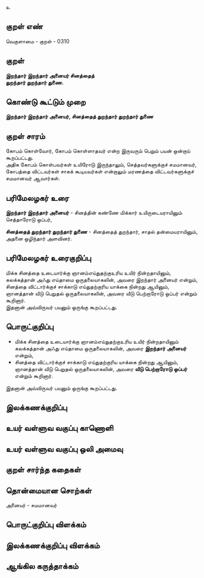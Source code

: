உ

## குறள் எண் 

வெகுளாமை - குறள் - 0310  

## குறள் 

**இறந்தார் இறந்தார் அனையர் சினத்தைத்  
துறந்தார் துறந்தார் துணை.**

## கொண்டு கூட்டும் முறை

**இறந்தார் இறந்தார் அனையர், சினத்தைத் துறந்தார் துறந்தார் துணை**

## குறள் சாரம் 
கோபம் கொள்வோர், கோபம் கொள்ளாதவர் என்ற இருவரும் பெறும் பயன் ஒன்றாய் கூறப்பட்டது.  
அதிக கோபம் கொள்பவர்கள் உயிரோடு இருந்தாலும், செத்தவர்களுக்குச் சமமானவர், கோபத்தை விட்டவர்கள் சாகக் கூடியவர்கள் என்றாலும் மரணத்தை விட்டவர்களுக்குச் சமமானவர் ஆவார்கள்.  

## பரிமேலழகர் உரை

**இறந்தார் இறந்தார் அனையர்** - சினத்தின் கண்ணே மிக்கார் உயிருடையராயினும் செத்தாரோடு ஒப்பர்,   

**சினத்தைத் துறந்தார் துறந்தார் துணை** - சினத்தைத் துறந்தார், சாதல் தன்மையராயினும், அதனை ஒழிந்தார் அளவினர்.   

## பரிமேலழகர் உரைகுறிப்பு   

மிக்க சினத்தை உடையார்க்கு ஞானம்எய்துதற்குஉரிய உயிர் நின்றதாயினும், கலக்கத்தான் அஃது எய்தாமை ஒருதலையாகலின், அவரை இறந்தார் அனையர் என்றும், சினத்தை விட்டார்க்குச் சாக்காடு எய்துதற்குரிய யாக்கை நின்றது ஆயினும், ஞானத்தான் வீடு பெறுதல் ஒருதலையாகலின், அவரை வீடு பெற்றாரோடு ஒப்பர் என்றும் கூறினார்.   
இதனான் அவ்விருவர் பயனும் ஒருங்கு கூறப்பட்டது.  

## பொருட்குறிப்பு 

* மிக்க சினத்தை உடையார்க்கு ஞானம்எய்துதற்குஉரிய உயிர் நின்றதாயினும் கலக்கத்தான் அஃது எய்தாமை ஒருதலையாகலின், அவரை **இறந்தார் அனையர்** என்றும்,   
* சினத்தை விட்டார்க்குச் சாக்காடு எய்துதற்குரிய யாக்கை நின்றது ஆயினும், ஞானத்தான் வீடு பெறுதல் ஒருதலையாகலின், அவரை **வீடு பெற்றாரோடு ஒப்பர்** என்றும் கூறினார்.   

இதனான் அவ்விருவர் பயனும் ஒருங்கு கூறப்பட்டது.    

## இலக்கணக்குறிப்பு  


## உயர் வள்ளுவ வகுப்பு காணொளி


## உயர் வள்ளுவ வகுப்பு ஒலி அமைவு 

 
## குறள் சார்ந்த கதைகள் 


## தொன்மையான சொற்கள்

அனையர் - சமமானவர்

## பொருட்குறிப்பு விளக்கம்


## இலக்கணக்குறிப்பு விளக்கம்


## ஆங்கில கருத்தாக்கம் 


